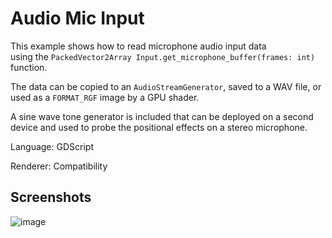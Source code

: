 # Audio Mic Input

This example shows how to read microphone audio input data  
using the `PackedVector2Array Input.get_microphone_buffer(frames: int)`
function.

The data can be copied to an `AudioStreamGenerator`, saved to a WAV file, or 
used as a `FORMAT_RGF` image by a GPU shader.

A sine wave tone generator is included that can be deployed on a second device
and used to probe the positional effects on a stereo microphone.

Language: GDScript

Renderer: Compatibility

## Screenshots

![image](https://github.com/user-attachments/assets/d85360dd-a0aa-4694-aad0-d570fd2a6a15)
